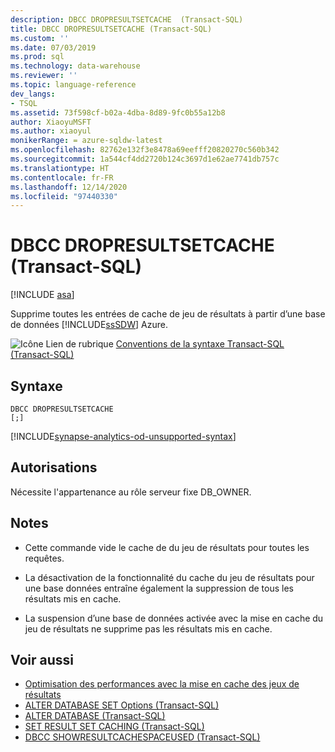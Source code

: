 ```yaml
---
description: DBCC DROPRESULTSETCACHE  (Transact-SQL)
title: DBCC DROPRESULTSETCACHE (Transact-SQL)
ms.custom: ''
ms.date: 07/03/2019
ms.prod: sql
ms.technology: data-warehouse
ms.reviewer: ''
ms.topic: language-reference
dev_langs:
- TSQL
ms.assetid: 73f598cf-b02a-4dba-8d89-9fc0b55a12b8
author: XiaoyuMSFT
ms.author: xiaoyul
monikerRange: = azure-sqldw-latest
ms.openlocfilehash: 82762e132f3e8478a69eefff20820270c560b342
ms.sourcegitcommit: 1a544cf4dd2720b124c3697d1e62ae7741db757c
ms.translationtype: HT
ms.contentlocale: fr-FR
ms.lasthandoff: 12/14/2020
ms.locfileid: "97440330"
---
```

# <a name="dbcc-dropresultsetcache--transact-sql"></a>DBCC DROPRESULTSETCACHE  (Transact-SQL)

[!INCLUDE [asa](../../includes/applies-to-version/asa.md)]

Supprime toutes les entrées de cache de jeu de résultats à partir d’une base de données [!INCLUDE[ssSDW](../../includes/sssdw-md.md)] Azure.
  
![Icône Lien de rubrique](../../database-engine/configure-windows/media/topic-link.gif "Icône du lien de rubrique") [Conventions de la syntaxe Transact-SQL &#40;Transact-SQL&#41;](../../t-sql/language-elements/transact-sql-syntax-conventions-transact-sql.md)
  
## <a name="syntax"></a>Syntaxe  
  
```syntaxsql
DBCC DROPRESULTSETCACHE
[;]  
```  

[!INCLUDE[synapse-analytics-od-unsupported-syntax](../../includes/synapse-analytics-od-unsupported-syntax.md)]

## <a name="permissions"></a>Autorisations

Nécessite l'appartenance au rôle serveur fixe DB_OWNER.

## <a name="remarks"></a>Notes

- Cette commande vide le cache de du jeu de résultats pour toutes les requêtes.  

- La désactivation de la fonctionnalité du cache du jeu de résultats pour une base données entraîne également la suppression de tous les résultats mis en cache.  

- La suspension d’une base de données activée avec la mise en cache du jeu de résultats ne supprime pas les résultats mis en cache.  

## <a name="see-also"></a>Voir aussi

- [Optimisation des performances avec la mise en cache des jeux de résultats](/azure/sql-data-warehouse/performance-tuning-result-set-caching)</br>
- [ALTER DATABASE SET Options &#40;Transact-SQL&#41;](../statements/alter-database-transact-sql-set-options.md?view=azure-sqldw-latest)</br>
- [ALTER DATABASE &#40;Transact-SQL&#41;](../statements/alter-database-transact-sql.md?view=azure-sqldw-latest)</br>
- [SET RESULT SET CACHING &#40;Transact-SQL&#41;](../statements/set-result-set-caching-transact-sql.md)</br>
- [DBCC SHOWRESULTCACHESPACEUSED &#40;Transact-SQL&#41;](./dbcc-showresultcachespaceused-transact-sql.md)